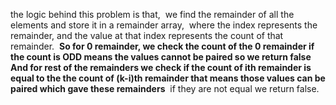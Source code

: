 the logic behind this problem is that,
​
we find the remainder of all the elements and store it in a remainder array,
​
where the index represents the remainder, and the value at that index represents
the count of that remainder.
​
**So for 0 remainder, we check the count of the 0 remainder
if the count is ODD means the values cannot be paired so we return false**
​
**And for rest of the remainders we check if the count of ith remainder is equal to the
the count of (k-i)th remainder that means those values can be paired which gave these remainders**
​
if they are not equal we return false.
​
​